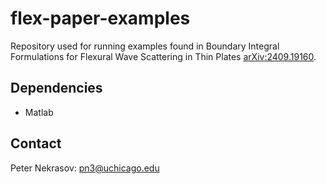 # flex-paper-examples

Repository used for running examples found in Boundary Integral Formulations for Flexural Wave Scattering in
Thin Plates [arXiv:2409.19160](https://arxiv.org/abs/2409.19160). 

## Dependencies

- Matlab

## Contact 

Peter Nekrasov: pn3@uchicago.edu
